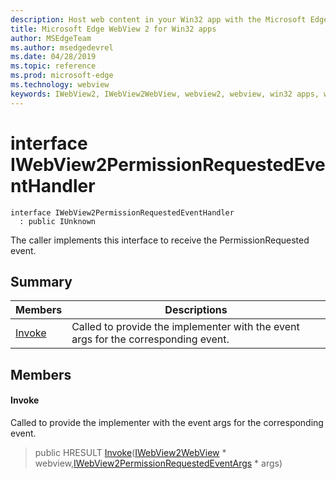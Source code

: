 ```yaml
---
description: Host web content in your Win32 app with the Microsoft Edge WebView 2 control
title: Microsoft Edge WebView 2 for Win32 apps
author: MSEdgeTeam
ms.author: msedgedevrel
ms.date: 04/28/2019
ms.topic: reference
ms.prod: microsoft-edge
ms.technology: webview
keywords: IWebView2, IWebView2WebView, webview2, webview, win32 apps, win32, edge
---
```


# interface IWebView2PermissionRequestedEventHandler 

```
interface IWebView2PermissionRequestedEventHandler
  : public IUnknown
```

The caller implements this interface to receive the PermissionRequested event.

## Summary

 Members                        | Descriptions
--------------------------------|---------------------------------------------
[Invoke](#invoke) | Called to provide the implementer with the event args for the corresponding event.

## Members

#### Invoke 

Called to provide the implementer with the event args for the corresponding event.

> public HRESULT [Invoke](#interface_i_web_view2_permission_requested_event_handler_1a3e8e4964f85be5d39e1463949352b56c)([IWebView2WebView](IWebView2WebView.md#interface_i_web_view2_web_view) * webview,[IWebView2PermissionRequestedEventArgs](IWebView2PermissionRequestedEventArgs.md#interface_i_web_view2_permission_requested_event_args) * args)

